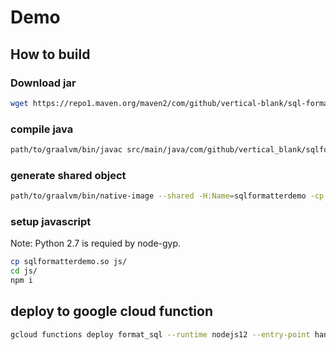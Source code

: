 
# Demo

## How to build

### Download jar

```bash
wget https://repo1.maven.org/maven2/com/github/vertical-blank/sql-formatter/2.0.0/sql-formatter-2.0.0.jar
```

### compile java

```bash
path/to/graalvm/bin/javac src/main/java/com/github/vertical_blank/sqlformatter/SqlFormatterDemo.java -cp ./sql-formatter-2.0.0.jar
```

### generate shared object

```bash
path/to/graalvm/bin/native-image --shared -H:Name=sqlformatterdemo -cp src/main/java/:sql-formatter-2.0.0.jar
```

### setup javascript

Note: Python 2.7 is requied by node-gyp.

```bash
cp sqlformatterdemo.so js/
cd js/
npm i
```

## deploy to google cloud function

```bash
gcloud functions deploy format_sql --runtime nodejs12 --entry-point handler --trigger-http
```
